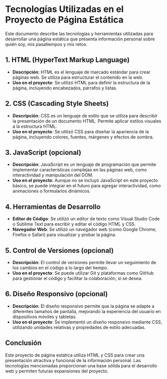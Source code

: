 # Tecnologías Utilizadas en el Proyecto de Página Estática

Este documento describe las tecnologías y herramientas utilizadas para desarrollar una página estática que presenta información personal sobre quién soy, mis pasatiempos y mis retos.

## 1. HTML (HyperText Markup Language)

- **Descripción**: HTML es el lenguaje de marcado estándar para crear páginas web. Se utiliza para estructurar el contenido en la web.
- **Uso en el proyecto**: Se utilizó HTML para definir la estructura de la página, incluyendo encabezados, párrafos y listas.

## 2. CSS (Cascading Style Sheets)

- **Descripción**: CSS es un lenguaje de estilo que se utiliza para describir la presentación de un documento HTML. Permite aplicar estilos visuales a la estructura HTML.
- **Uso en el proyecto**: Se utilizó CSS para diseñar la apariencia de la página, incluyendo colores, fuentes, márgenes y efectos de sombra.

## 3. JavaScript (opcional)

- **Descripción**: JavaScript es un lenguaje de programación que permite implementar características complejas en las páginas web, como interactividad y manipulación del DOM.
- **Uso en el proyecto**: Aunque no se incluyó JavaScript en este proyecto básico, se puede integrar en el futuro para agregar interactividad, como animaciones o formularios dinámicos.

## 4. Herramientas de Desarrollo

- **Editor de Código**: Se utilizó un editor de texto como Visual Studio Code o Sublime Text para escribir y editar el código HTML y CSS.
- **Navegador Web**: Se utilizó un navegador web (como Google Chrome, Firefox o Safari) para visualizar y probar la página.

## 5. Control de Versiones (opcional)

- **Descripción**: El control de versiones permite llevar un seguimiento de los cambios en el código a lo largo del tiempo.
- **Uso en el proyecto**: Se puede utilizar Git y plataformas como GitHub para gestionar el código y facilitar la colaboración, si se desea.

## 6. Diseño Responsivo (opcional)

- **Descripción**: El diseño responsivo permite que la página se adapte a diferentes tamaños de pantalla, mejorando la experiencia del usuario en dispositivos móviles y tabletas.
- **Uso en el proyecto**: Se implementó un diseño responsivo mediante CSS, utilizando unidades relativas y propiedades de estilo adecuadas.

## Conclusión

Este proyecto de página estática utiliza HTML y CSS para crear una presentación atractiva y funcional de la información personal. Las tecnologías mencionadas proporcionan una base sólida para el desarrollo web y permiten futuras expansiones del proyecto.
